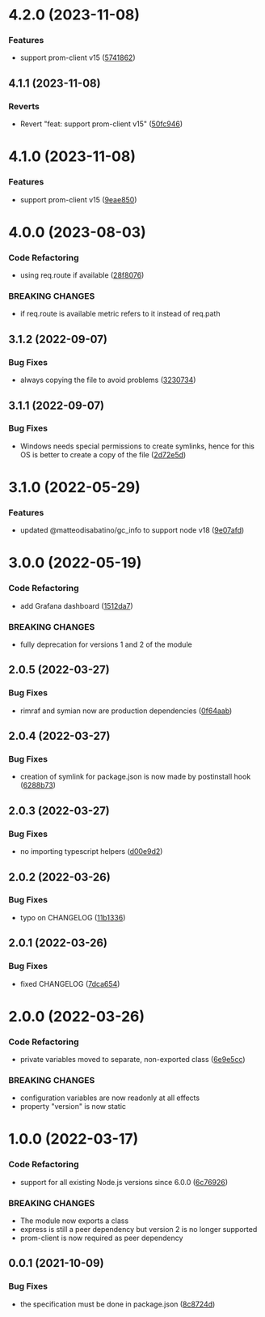

# 4.2.0 (2023-11-08)


### Features

* support prom-client v15 ([5741862](https://github.com/matteodisabatino/express-prometheus-middleware/commit/57418629ede94e6faa0f139614847c49231f8bb3))

## 4.1.1 (2023-11-08)


### Reverts

* Revert "feat: support prom-client v15" ([50fc946](https://github.com/matteodisabatino/express-prometheus-middleware/commit/50fc946d309a8d1c8158544d4dcd3e356e5191c2))

# 4.1.0 (2023-11-08)


### Features

* support prom-client v15 ([9eae850](https://github.com/matteodisabatino/express-prometheus-middleware/commit/9eae8504f43cc6020520a3857f7c0c38c728d143))

# 4.0.0 (2023-08-03)


### Code Refactoring

* using req.route if available ([28f8076](https://github.com/matteodisabatino/express-prometheus-middleware/commit/28f80769ffa55321c198bbf73f804ea1469d1c20))


### BREAKING CHANGES

* if req.route is available metric refers to it instead of req.path

## 3.1.2 (2022-09-07)


### Bug Fixes

* always copying the file to avoid problems ([3230734](https://github.com/matteodisabatino/express-prometheus-middleware/commit/3230734e080c5c92fd3b7cafe461a8ea2a0c9206))

## 3.1.1 (2022-09-07)


### Bug Fixes

* Windows needs special permissions to create symlinks, hence for this OS is better to create a copy of the file ([2d72e5d](https://github.com/matteodisabatino/express-prometheus-middleware/commit/2d72e5d90f14843d4e5b14db1e86047f8727f9f2))

# 3.1.0 (2022-05-29)


### Features

* updated @matteodisabatino/gc_info to support node v18 ([9e07afd](https://github.com/matteodisabatino/express-prometheus-middleware/commit/9e07afd68f17c05f91ad9291635aa3e099e315e6))

# 3.0.0 (2022-05-19)


### Code Refactoring

* add Grafana dashboard ([1512da7](https://github.com/matteodisabatino/express-prometheus-middleware/commit/1512da7dd613eba3f34e41d2e721aa18d07cbcc0))


### BREAKING CHANGES

* fully deprecation for versions 1 and 2 of the module

## 2.0.5 (2022-03-27)


### Bug Fixes

* rimraf and symian now are production dependencies ([0f64aab](https://github.com/matteodisabatino/express-prometheus-middleware/commit/0f64aaba328d6bbaa18f711b5df4ae01f43d2bb0))


## 2.0.4 (2022-03-27)


### Bug Fixes

* creation of symlink for package.json is now made by postinstall hook ([6288b73](https://github.com/matteodisabatino/express-prometheus-middleware/commit/6288b732b8cd529547962ad64ab0a37e82e12332))


## 2.0.3 (2022-03-27)


### Bug Fixes

* no importing typescript helpers ([d00e9d2](https://github.com/matteodisabatino/express-prometheus-middleware/commit/d00e9d22a041ccffcc28affa62f1d83ab731417e))


## 2.0.2 (2022-03-26)


### Bug Fixes

* typo on CHANGELOG ([11b1336](https://github.com/matteodisabatino/express-prometheus-middleware/commit/11b13369b49179ff693614dd022700a96596557e))


## 2.0.1 (2022-03-26)


### Bug Fixes

* fixed CHANGELOG ([7dca654](https://github.com/matteodisabatino/express-prometheus-middleware/commit/7dca65420ae9a904563a75e96390dbf9f1743a15))


# 2.0.0 (2022-03-26)


### Code Refactoring

* private variables moved to separate, non-exported class ([6e9e5cc](https://github.com/matteodisabatino/express-prometheus-middleware/commit/6e9e5cc41f88a08f7d22fdf0a5de38be1d28bb39))


### BREAKING CHANGES

* configuration variables are now readonly at all effects
* property "version" is now static

# 1.0.0 (2022-03-17)


### Code Refactoring

* support for all existing Node.js versions since 6.0.0 ([6c76926](https://github.com/matteodisabatino/express-prometheus-middleware/commit/6c76926b0eb53683ac9af20c6f38fc77205bd7bc))


### BREAKING CHANGES

* The module now exports a class
* express is still a peer dependency but version 2 is no longer supported
* prom-client is now required as peer dependency


## 0.0.1 (2021-10-09)


### Bug Fixes

* the specification must be done in package.json ([8c8724d](https://github.com/matteodisabatino/express-prometheus-middleware/commit/8c8724d33c8a67be31923910ab69126352027cc0))